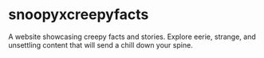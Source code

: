 # snoopyxcreepyfacts
A website showcasing creepy facts and stories. Explore eerie, strange, and unsettling content that will send a chill down your spine.
